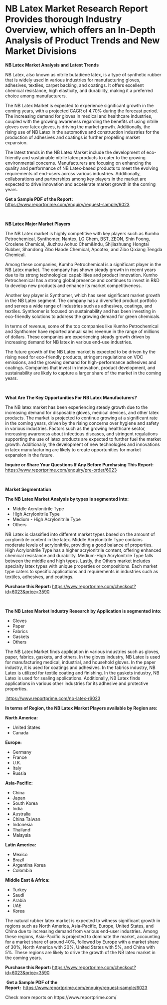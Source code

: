 <p><h1>NB Latex Market Research Report Provides thorough Industry Overview, which offers an In-Depth Analysis of Product Trends and New Market Divisions</h1></p><p><strong>NB Latex Market Analysis and Latest Trends</strong></p>
<p><p>NB Latex, also known as nitrile butadiene latex, is a type of synthetic rubber that is widely used in various industries for manufacturing gloves, adhesives, textiles, carpet backing, and coatings. It offers excellent chemical resistance, high elasticity, and durability, making it a preferred choice among manufacturers.</p><p>The NB Latex Market is expected to experience significant growth in the coming years, with a projected CAGR of 4.70% during the forecast period. The increasing demand for gloves in medical and healthcare industries, coupled with the growing awareness regarding the benefits of using nitrile gloves over latex gloves, is driving the market growth. Additionally, the rising use of NB Latex in the automotive and construction industries for the production of adhesives and coatings is further propelling market expansion.</p><p>The latest trends in the NB Latex Market include the development of eco-friendly and sustainable nitrile latex products to cater to the growing environmental concerns. Manufacturers are focusing on enhancing the quality and performance of NB Latex-based products to meet the evolving requirements of end-users across various industries. Additionally, collaborations and partnerships among key players in the market are expected to drive innovation and accelerate market growth in the coming years.</p></p>
<p><strong>Get a Sample PDF of the Report:&nbsp;</strong> <a href="https://www.reportprime.com/enquiry/request-sample/6023">https://www.reportprime.com/enquiry/request-sample/6023</a></p>
<p>&nbsp;</p>
<p><strong>NB Latex Major Market Players</strong></p>
<p><p>The NB Latex market is highly competitive with key players such as Kumho Petrochemical, Synthomer, Nantex, LG Chem, BST, ZEON, Shin Foong, Croslene Chemical, Jiuzhou Aohuo Chem&Indu, Shijiazhuang Hongtai Rubber, Shandong Zibo Haode Chemical, Apcotex, and Zibo Qixiang Tengda Chemical.</p><p>Among these companies, Kumho Petrochemical is a significant player in the NB Latex market. The company has shown steady growth in recent years due to its strong technological capabilities and product innovation. Kumho Petrochemical has a strong global presence and continues to invest in R&D to develop new products and enhance its market competitiveness.</p><p>Another key player is Synthomer, which has seen significant market growth in the NB Latex segment. The company has a diversified product portfolio and serves a wide range of industries such as adhesives, coatings, and textiles. Synthomer is focused on sustainability and has been investing in eco-friendly solutions to address the growing demand for green chemicals.</p><p>In terms of revenue, some of the top companies like Kumho Petrochemical and Synthomer have reported annual sales revenue in the range of millions of dollars. These companies are experiencing steady growth driven by increasing demand for NB latex in various end-use industries.</p><p>The future growth of the NB Latex market is expected to be driven by the rising need for eco-friendly products, stringent regulations on VOC emissions, and the growing demand for high-performance adhesives and coatings. Companies that invest in innovation, product development, and sustainability are likely to capture a larger share of the market in the coming years.</p></p>
<p>&nbsp;</p>
<p><strong>What Are The Key Opportunities For NB Latex Manufacturers?</strong></p>
<p><p>The NB latex market has been experiencing steady growth due to the increasing demand for disposable gloves, medical devices, and other latex products. The market is projected to continue growing at a significant rate in the coming years, driven by the rising concerns over hygiene and safety in various industries. Factors such as the growing healthcare sector, increasing awareness about infectious diseases, and stringent regulations supporting the use of latex products are expected to further fuel the market growth. Additionally, the development of new technologies and innovations in latex manufacturing are likely to create opportunities for market expansion in the future.</p></p>
<p><strong>Inquire or Share Your Questions If Any Before Purchasing This Report:</strong> <a href="https://www.reportprime.com/enquiry/pre-order/6023">https://www.reportprime.com/enquiry/pre-order/6023</a></p>
<p>&nbsp;</p>
<p><strong>Market Segmentation</strong></p>
<p><strong>The NB Latex Market Analysis by types is segmented into:</strong></p>
<p><ul><li>Middle Acrylonitrile Type</li><li>High Acrylonitrile Type</li><li>Medium - High Acrylonitrile Type</li><li>Others</li></ul></p>
<p><p>NB Latex is classified into different market types based on the amount of acrylonitrile content in the latex. Middle Acrylonitrile Type contains moderate levels of acrylonitrile, providing a good balance of properties. High Acrylonitrile Type has a higher acrylonitrile content, offering enhanced chemical resistance and durability. Medium-High Acrylonitrile Type falls between the middle and high types. Lastly, the Others market includes specialty latex types with unique properties or compositions. Each market type caters to specific applications and requirements in industries such as textiles, adhesives, and coatings.</p></p>
<p><strong>Purchase this Report:&nbsp;</strong><a href="https://www.reportprime.com/checkout?id=6023&price=3590">https://www.reportprime.com/checkout?id=6023&price=3590</a></p>
<p>&nbsp;</p>
<p><strong>The NB Latex Market Industry Research by Application is segmented into:</strong></p>
<p><ul><li>Gloves</li><li>Paper</li><li>Fabrics</li><li>Gaskets</li><li>Others</li></ul></p>
<p><p>The NB Latex Market finds application in various industries such as gloves, paper, fabrics, gaskets, and others. In the gloves industry, NB Latex is used for manufacturing medical, industrial, and household gloves. In the paper industry, it is used for coatings and adhesives. In the fabrics industry, NB Latex is utilized for textile coating and finishing. In the gaskets industry, NB Latex is used for sealing applications. Additionally, NB Latex finds applications in various other industries for its adhesive and protective properties.</p></p>
<p><a href="https://www.reportprime.com/nb-latex-r6023">&nbsp;https://www.reportprime.com/nb-latex-r6023</a></p>
<p><strong>In terms of Region, the NB Latex Market Players available by Region are:</strong></p>
<p>
    <p> <strong> North America: </strong>
        <ul>
            <li>United States</li>
            <li>Canada</li>
        </ul>
        </p> 
    <p> <strong> Europe: </strong>
        <ul>
            <li>Germany</li>
            <li>France</li>
            <li>U.K.</li>
            <li>Italy</li>
            <li>Russia</li>
        </ul>
        </p> 
    <p> <strong> Asia-Pacific: </strong>
        <ul>
            <li>China</li>
            <li>Japan</li>
            <li>South Korea</li>
            <li>India</li>
            <li>Australia</li>
            <li>China Taiwan</li>
            <li>Indonesia</li>
            <li>Thailand</li>
            <li>Malaysia</li>
        </ul>
        </p> 
    <p> <strong> Latin America: </strong>
        <ul>
            <li>Mexico</li>
            <li>Brazil</li>
            <li>Argentina Korea</li>
            <li>Colombia</li>
        </ul>
        </p> 
    <p> <strong> Middle East & Africa: </strong>
        <ul>
            <li>Turkey</li>
            <li>Saudi</li>
            <li>Arabia</li>
            <li>UAE</li>
            <li>Korea</li>
        </ul>
    </p>
    </p>
<p><p>The natural rubber latex market is expected to witness significant growth in regions such as North America, Asia-Pacific, Europe, United States, and China due to increasing demand from various end-user industries. Among these regions, Asia-Pacific is projected to dominate the market, accounting for a market share of around 40%, followed by Europe with a market share of 30%, North America with 20%, United States with 5%, and China with 5%. These regions are likely to drive the growth of the NB latex market in the coming years.</p></p>
<p><strong>Purchase this Report: </strong><a href="https://www.reportprime.com/checkout?id=6023&price=3590">https://www.reportprime.com/checkout?id=6023&price=3590</a></p>
<p>&nbsp;<strong>Get a Sample PDF of the Report:&nbsp;&nbsp;</strong><a href="https://www.reportprime.com/enquiry/request-sample/6023">https://www.reportprime.com/enquiry/request-sample/6023</a></p>
<p><strong></strong></p>
<p>Check more reports on https://www.reportprime.com/</p>